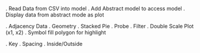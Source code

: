 . Read Data from CSV into model
. Add Abstract model to access model
. Display data from abstract mode as plot

. Adjacency Data
. Geometry
. Stacked Pie
. Probe
. Filter
. Double Scale Plot (x1, x2)
. Symbol fill polygon for highlight

. Key
 . Spacing
 . Inside/Outside
